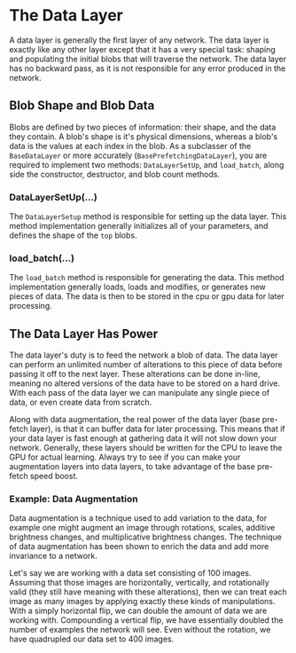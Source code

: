 # The Data Layer

A data layer is generally the first layer of any network. The data layer is exactly like any other layer except that it has a very special task: shaping and populating the initial blobs that will traverse the network. The data layer has no backward pass, as it is not responsible for any error produced in the network.

## Blob Shape and Blob Data

Blobs are defined by two pieces of information: their shape, and the data they contain. A blob's shape is it's physical dimensions, whereas a blob's data is the values at each index in the blob. As a subclasser of the `BaseDataLayer` or more accurately (`BasePrefetchingDataLayer`), you are required to implement two methods: `DataLayerSetUp`, and `load_batch`, along side the constructor, destructor, and blob count methods.

### DataLayerSetUp(...)

The `DataLayerSetup` method is responsible for setting up the data layer. This method implementation generally initializes all of your parameters, and defines the shape of the `top` blobs.

### load_batch(...)

The `load_batch` method is responsible for generating the data. This method implementation generally loads, loads and modifies, or generates new pieces of data. The data is then to be stored in the cpu or gpu data for later processing.

## The Data Layer Has Power

The data layer's duty is to feed the network a blob of data. The data layer can perform an unlimited number of alterations to this piece of data before passing it off to the next layer. These alterations can be done in-line, meaning no altered versions of the data have to be stored on a hard drive. With each pass of the data layer we can manipulate any single piece of data, or even create data from scratch.

Along with data augmentation, the real power of the data layer (base pre-fetch layer), is that it can buffer data for later processing. This means that if your data layer is fast enough at gathering data it will not slow down your network. Generally, these layers should be written for the CPU to leave the GPU for actual learning. Always try to see if you can make your augmentation layers into data layers, to take advantage of the base pre-fetch speed boost.

### Example: Data Augmentation

Data augmentation is a technique used to add variation to the data, for example one might augment an image through rotations, scales, additive brightness changes, and multiplicative brightness changes. The technique of data augmentation has been shown to enrich the data and add more invariance to a network.

Let's say we are working with a data set consisting of 100 images. Assuming that those images are horizontally, vertically, and rotationally valid (they still have meaning with these alterations), then we can treat each image as many images by applying exactly these kinds of manipulations. With a simply horizontal flip, we can double the amount of data we are working with. Compounding a vertical flip, we have essentially doubled the number of examples the network will see. Even without the rotation, we have quadrupled our data set to 400 images.